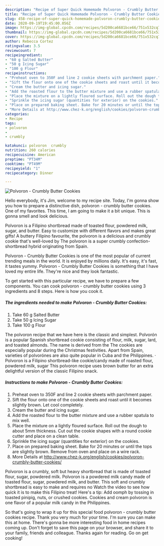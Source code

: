 ```yaml
---
description: "Recipe of Super Quick Homemade Polvoron - Crumbly Butter Cookies"
title: "Recipe of Super Quick Homemade Polvoron - Crumbly Butter Cookies"
slug: 458-recipe-of-super-quick-homemade-polvoron-crumbly-butter-cookies
date: 2020-09-19T19:45:00.056Z
image: https://img-global.cpcdn.com/recipes/5d200ca6681bce66/751x532cq70/polvoron-crumbly-butter-cookies-recipe-main-photo.jpg
thumbnail: https://img-global.cpcdn.com/recipes/5d200ca6681bce66/751x532cq70/polvoron-crumbly-butter-cookies-recipe-main-photo.jpg
cover: https://img-global.cpcdn.com/recipes/5d200ca6681bce66/751x532cq70/polvoron-crumbly-butter-cookies-recipe-main-photo.jpg
author: Rebecca Cortez
ratingvalue: 3.5
reviewcount: 7
recipeingredient:
- "60 g Salted Butter"
- "50 g Icing Sugar"
- "100 g Flour"
recipeinstructions:
- "Preheat oven to 350F and line 2 cookie sheets with parchment paper."
- "Sift the flour onto one of the cookie sheets and roast until it becomes slightly brown. Let cool completely."
- "Cream the butter and icing sugar."
- "Add the roasted flour to the butter mixture and use a rubber spatula to mix well."
- "Place the mixture on a lightly floured surface. Roll out the dough to about 5mm thickness. Cut out the cookie shapes with a round cookie cutter and place on a clean table."
- "Sprinkle the icing sugar (quantities for exterior) on the cookies."
- "Place on prepared baking sheet. Bake for 20 minutes or until the tops are slightly brown. Remove from oven and place on a wire rack."
- "More Details at http://www.chez-k.org/english/cookies/polvoron-crumbly-butter-cookies/"
categories:
- Recipe
tags:
- polvoron
- 
- crumbly

katakunci: polvoron  crumbly 
nutrition: 260 calories
recipecuisine: American
preptime: "PT34M"
cooktime: "PT49M"
recipeyield: "1"
recipecategory: Dinner

---
```



![Polvoron - Crumbly Butter Cookies](https://img-global.cpcdn.com/recipes/5d200ca6681bce66/751x532cq70/polvoron-crumbly-butter-cookies-recipe-main-photo.jpg)

Hello everybody, it's Jim, welcome to my recipe site. Today, I'm gonna show you how to prepare a distinctive dish, polvoron - crumbly butter cookies. One of my favorites. This time, I am going to make it a bit unique. This is gonna smell and look delicious.

Polvoron is a Filipino shortbread made of toasted flour, powdered milk, sugar, and butter. Easy to customize with different flavors and makes great gifts! A buttery Filipino favourite, the polvoron is a delicious and crumbly cookie that&#39;s well-loved by The polvoron is a super crumbly confection-shortbread hybrid originating from Spain.

Polvoron - Crumbly Butter Cookies is one of the most popular of current trending meals in the world. It is enjoyed by millions daily. It's easy, it's fast, it tastes yummy. Polvoron - Crumbly Butter Cookies is something that I have loved my entire life. They're nice and they look fantastic.


To get started with this particular recipe, we have to prepare a few components. You can cook polvoron - crumbly butter cookies using 3 ingredients and 8 steps. Here is how you cook it.

<!--inarticleads1-->

##### The ingredients needed to make Polvoron - Crumbly Butter Cookies:

1. Take 60 g Salted Butter
1. Take 50 g Icing Sugar
1. Take 100 g Flour


The polvoron recipe that we have here is the classic and simplest. Polvorón is a popular Spanish shortbread cookie consisting of flour, milk, sugar, lard, and toasted almonds. The name is derived from the The cookies are especially popular during the Christmas festivities. Apart from Spain, varieties of polvorónes are also quite popular in Cuba and the Philippines. · Polvoron is a Filipino shortbread-like cookie/candy made of roasted flour, powdered milk, sugar This polvoron recipe uses brown butter for an extra delightful version of the classic Filipino snack. 

<!--inarticleads2-->

##### Instructions to make Polvoron - Crumbly Butter Cookies:

1. Preheat oven to 350F and line 2 cookie sheets with parchment paper.
1. Sift the flour onto one of the cookie sheets and roast until it becomes slightly brown. Let cool completely.
1. Cream the butter and icing sugar.
1. Add the roasted flour to the butter mixture and use a rubber spatula to mix well.
1. Place the mixture on a lightly floured surface. Roll out the dough to about 5mm thickness. Cut out the cookie shapes with a round cookie cutter and place on a clean table.
1. Sprinkle the icing sugar (quantities for exterior) on the cookies.
1. Place on prepared baking sheet. Bake for 20 minutes or until the tops are slightly brown. Remove from oven and place on a wire rack.
1. More Details at http://www.chez-k.org/english/cookies/polvoron-crumbly-butter-cookies/


Polvoron is a crumbly, soft but heavy shortbread that is made of toasted flour, sugar, powdered milk. Polvoron is a powdered milk candy made of toasted flour, sugar, powdered milk, and butter. This soft and crumbly shortbread is easy to make and requires no Watch the video to see how quick it is to make this Filipino treat! Here&#39;s a tip: Add oomph by tossing in toasted pinipig, nuts, or crushed cookies. Cookies and cream polvoron is one flavor of a popular milk candy in the Philippines. 

So that's going to wrap it up for this special food polvoron - crumbly butter cookies recipe. Thank you very much for your time. I'm sure you can make this at home. There's gonna be more interesting food in home recipes coming up. Don't forget to save this page on your browser, and share it to your family, friends and colleague. Thanks again for reading. Go on get cooking!
